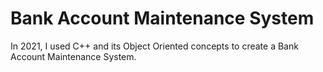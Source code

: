 # Bank Account Maintenance System

In 2021, I used C++ and its Object Oriented concepts to create a Bank Account Maintenance System.
